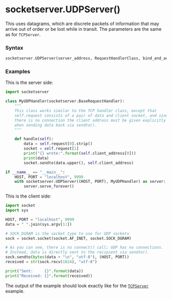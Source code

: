 # socketserver.UDPServer()

This uses datagrams, which are discrete packets of information that may arrive out of order or be lost while in transit. The parameters are the same as for `TCPServer`.

### Syntax

```python
socketserver.UDPServer(server_address, RequestHandlerClass, bind_and_activate=True)
```

### Examples

This is the server side:

```python
import socketserver

class MyUDPHandler(socketserver.BaseRequestHandler):
    """
    This class works similar to the TCP handler class, except that
    self.request consists of a pair of data and client socket, and since
    there is no connection the client address must be given explicitly
    when sending data back via sendto().
    """

    def handle(self):
        data = self.request[0].strip()
        socket = self.request[1]
        print("{} wrote:".format(self.client_address[0]))
        print(data)
        socket.sendto(data.upper(), self.client_address)

if __name__ == "__main__":
    HOST, PORT = "localhost", 9999
    with socketserver.UDPServer((HOST, PORT), MyUDPHandler) as server:
        server.serve_forever()
```

This is the client side:

```python
import socket
import sys

HOST, PORT = "localhost", 9999
data = " ".join(sys.argv[1:])

# SOCK_DGRAM is the socket type to use for UDP sockets
sock = socket.socket(socket.AF_INET, socket.SOCK_DGRAM)

# As you can see, there is no connect() call; UDP has no connections.
# Instead, data is directly sent to the recipient via sendto().
sock.sendto(bytes(data + "\n", "utf-8"), (HOST, PORT))
received = str(sock.recv(1024), "utf-8")

print("Sent:     {}".format(data))
print("Received: {}".format(received))
```

The output of the example should look exactly like for the [`TCPServer`](/modules/socketserver/TCPServer.md) example.
